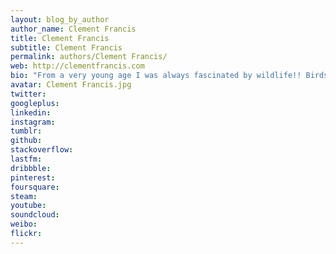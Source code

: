 ```yaml
---
layout: blog_by_author
author_name: Clement Francis
title: Clement Francis
subtitle: Clement Francis
permalink: authors/Clement Francis/
web: http://clementfrancis.com
bio: "From a very young age I was always fascinated by wildlife!! Birds especially were an integral part of my life. I had to wait for my camera till I was 22 yrs old and there after I have tried to capture their beauty and show to the world about their importance in the natural world. My only aim of doing wildlife photography is to promote the goodness of CONSERVATION in whatever small way that is possible and to spread awareness about importance of wildlife for the ecosystem.  I have to thank my wife Julie, my daughters Andrea and Gloria for their co-operation in allowing me to disappear in to wild places very often and to enjoy what I like doing the most. I hope that you enjoy watching the photographs of God’s creations in their natural beauty as I did."
avatar: Clement Francis.jpg
twitter: 
googleplus:
linkedin:
instagram:
tumblr:
github:
stackoverflow:
lastfm:
dribbble:
pinterest:
foursquare:
steam:
youtube:
soundcloud:
weibo:
flickr:
---
```

